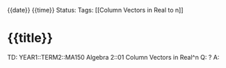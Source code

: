 {{date}} {{time}}
Status: 
Tags: [[Column Vectors in Real to n]]
# {{title}}

TD: YEAR1::TERM2::MA150 Algebra 2::01 Column Vectors in Real^n 
Q: 
?
A: